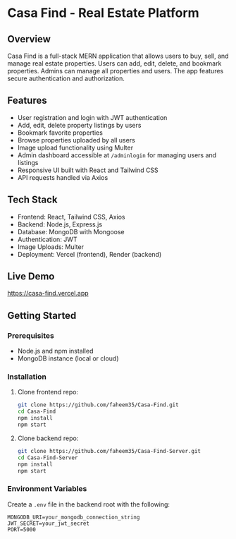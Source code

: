 # Casa Find - Real Estate Platform

## Overview

Casa Find is a full-stack MERN application that allows users to buy, sell, and manage real estate properties. Users can add, edit, delete, and bookmark properties. Admins can manage all properties and users. The app features secure authentication and authorization.

## Features

- User registration and login with JWT authentication
- Add, edit, delete property listings by users
- Bookmark favorite properties
- Browse properties uploaded by all users
- Image upload functionality using Multer
- Admin dashboard accessible at `/adminlogin` for managing users and listings
- Responsive UI built with React and Tailwind CSS
- API requests handled via Axios

## Tech Stack

- Frontend: React, Tailwind CSS, Axios  
- Backend: Node.js, Express.js  
- Database: MongoDB with Mongoose  
- Authentication: JWT  
- Image Uploads: Multer  
- Deployment: Vercel (frontend), Render (backend)  

## Live Demo

https://casa-find.vercel.app

## Getting Started

### Prerequisites

- Node.js and npm installed  
- MongoDB instance (local or cloud)  

### Installation

1. Clone frontend repo:
    ```bash
    git clone https://github.com/faheem35/Casa-Find.git
    cd Casa-Find
    npm install
    npm start
    ```

2. Clone backend repo:
    ```bash
    git clone https://github.com/faheem35/Casa-Find-Server.git
    cd Casa-Find-Server
    npm install
    npm start
    ```

### Environment Variables

Create a `.env` file in the backend root with the following:

```env
MONGODB_URI=your_mongodb_connection_string
JWT_SECRET=your_jwt_secret
PORT=5000
